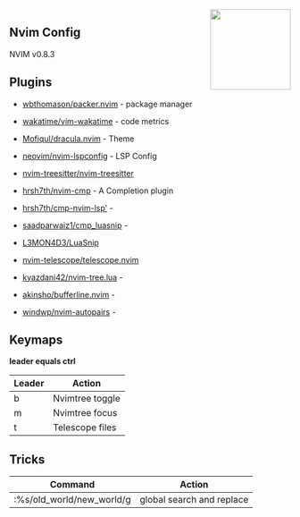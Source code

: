 <img src="https://neovim.io/logos/neovim-mark-flat.png" align="right" width="144" />

## Nvim Config

NVIM v0.8.3

## Plugins

- [wbthomason/packer.nvim](https://github.com/wbthomason/packer.nvim) - package manager   
- [wakatime/vim-wakatime](https://github.com/wakatime/vim-wakatime) - code metrics

- [Mofiqul/dracula.nvim](https://github.com/Mofiqul/dracula.nvim) - Theme
- [neovim/nvim-lspconfig](https://github.com/neovim/nvim-lspconfig) - LSP Config   
- [nvim-treesitter/nvim-treesitter](https://github.com/nvim-treesitter/nvim-treesitter)  
- [hrsh7th/nvim-cmp](https://github.com/hrsh7th/nvim-cmp) - A Completion plugin 
- [hrsh7th/cmp-nvim-lsp'](https://github.com/hrsh7th/cmp-nvim-lsp) -
- [saadparwaiz1/cmp_luasnip](https://github.com/saadparwaiz1/cmp_luasnip) -   
- [L3MON4D3/LuaSnip](https://github.com/L3MON4D3/LuaSnip)
- [nvim-telescope/telescope.nvim](https://github.com/nvim-telescope/telescope.nvim)
- [kyazdani42/nvim-tree.lua](https://github.com/kyazdani42/nvim-tree.lua) -   
- [akinsho/bufferline.nvim](https://github.com/akinsho/bufferline.nvim) -   
- [windwp/nvim-autopairs](https://github.com/windwp/nvim-autopairs) -   


## Keymaps

**leader equals ctrl**

| Leader  | Action           |
| ------- | ---------------- |
| b       | Nvimtree toggle  |
| m       | Nvimtree focus   |
| t       | Telescope files  |


## Tricks

| Command                    | Action                     |
| -------------------------- | -------------------------- |
| :%s/old_world/new_world/g  | global search and replace  |

